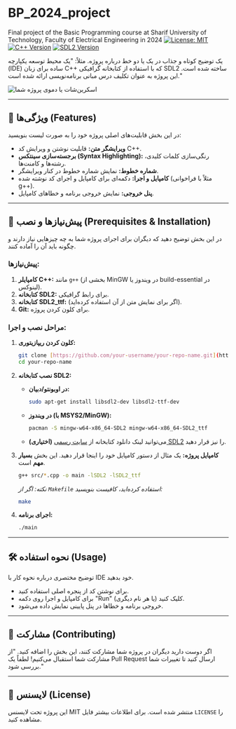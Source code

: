 # BP_2024_project
Final project of the Basic Programming course at Sharif University of Technology, Faculty of Electrical Engineering in 2024
[![License: MIT](https://img.shields.io/badge/License-MIT-yellow.svg)](https://opensource.org/licenses/MIT)
[![C++ Version](https://img.shields.io/badge/C++-17-blue.svg)](https://isocpp.org/)
[![SDL2 Version](https://img.shields.io/badge/SDL2-2.0.12-blue.svg)](https://www.libsdl.org/)

یک توضیح کوتاه و جذاب در یک یا دو خط درباره پروژه. مثلاً: "یک محیط توسعه یکپارچه (IDE) ساده برای زبان C++ که با استفاده از کتابخانه گرافیکی SDL2 ساخته شده است. این پروژه به عنوان تکلیف درس مبانی برنامه‌نویسی ارائه شده است."

![اسکرین‌شات یا دموی پروژه شما](لینک-تصویر-یا-GIF-شما-اینجا)

---

## 🌟 ویژگی‌ها (Features)

در این بخش قابلیت‌های اصلی پروژه خود را به صورت لیست بنویسید:

* **ویرایشگر متن:** قابلیت نوشتن و ویرایش کد C++.
* **برجسته‌سازی سینتکس (Syntax Highlighting):** رنگی‌سازی کلمات کلیدی، رشته‌ها و کامنت‌ها.
* **شماره خطوط:** نمایش شماره خطوط در کنار ویرایشگر.
* **کامپایل و اجرا:** دکمه‌ای برای کامپایل و اجرای کد نوشته شده (مثلاً با فراخوانی g++).
* **پنل خروجی:** نمایش خروجی برنامه و خطاهای کامپایل.

---

## 🔧 پیش‌نیازها و نصب (Prerequisites & Installation)

در این بخش توضیح دهید که دیگران برای اجرای پروژه شما به چه چیزهایی نیاز دارند و چگونه باید آن را آماده کنند.

### پیش‌نیازها:

1.  **کامپایلر C++:** مانند `g++` (بخشی از MinGW در ویندوز یا build-essential در لینوکس).
2.  **کتابخانه SDL2:** برای رابط گرافیکی.
3.  **کتابخانه SDL2_ttf:** (اگر برای نمایش متن از آن استفاده کرده‌اید).
4.  **Git:** برای کلون کردن پروژه.

### مراحل نصب و اجرا:

1.  **کلون کردن ریپازیتوری:**
    ```bash
    git clone [https://github.com/your-username/your-repo-name.git](https://github.com/your-username/your-repo-name.git)
    cd your-repo-name
    ```

2.  **نصب کتابخانه SDL2:**
    * **در اوبونتو/دبیان:**
        ```bash
        sudo apt-get install libsdl2-dev libsdl2-ttf-dev
        ```
    * **در ویندوز (با MSYS2/MinGW):**
        ```bash
        pacman -S mingw-w64-x86_64-SDL2 mingw-w64-x86_64-SDL2_ttf
        ```
    * **(اختیاری)** می‌توانید لینک دانلود کتابخانه از [سایت رسمی SDL2](https://www.libsdl.org/download-2.0.php) را نیز قرار دهید.

3.  **کامپایل پروژه:**
    یک مثال از دستور کامپایل خود را اینجا قرار دهید. این بخش **بسیار مهم** است.
    ```bash
    g++ src/*.cpp -o main -lSDL2 -lSDL2_ttf
    ```
    *نکته: اگر از `Makefile` استفاده کرده‌اید، کافیست بنویسید:*
    ```bash
    make
    ```

4.  **اجرای برنامه:**
    ```bash
    ./main
    ```

---

## 🛠️ نحوه استفاده (Usage)

توضیح مختصری درباره نحوه کار با IDE خود بدهید.

* برای نوشتن کد از پنجره اصلی استفاده کنید.
* برای کامپایل و اجرا روی دکمه "Run" (یا هر نام دیگری) کلیک کنید.
* خروجی برنامه و خطاها در پنل پایینی نمایش داده می‌شود.

---

## 🤝 مشارکت (Contributing)

اگر دوست دارید دیگران در پروژه شما مشارکت کنند، این بخش را اضافه کنید.
"از مشارکت شما استقبال می‌کنیم! لطفاً یک Pull Request ارسال کنید تا تغییرات شما بررسی شود."

---

## 📄 لایسنس (License)

این پروژه تحت لایسنس MIT منتشر شده است. برای اطلاعات بیشتر فایل `LICENSE` را مشاهده کنید.
